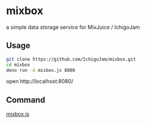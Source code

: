 # mixbox

a simple data storage service for MixJuice / IchigoJam

## Usage

```bash
git clone https://github.com/IchigoJam/mixbox.git
cd mixbox
deno run -A mixbox.js 8080
```

open http://localhost:8080/

## Command

[mixbox.js](mixbox.js)

